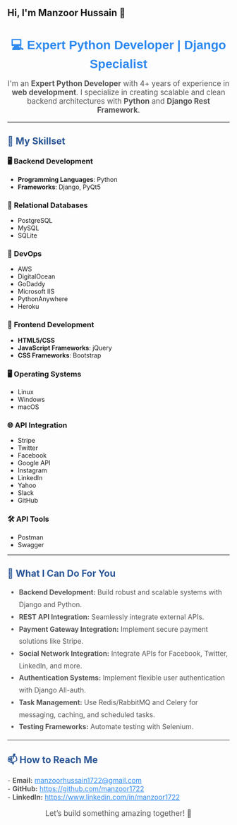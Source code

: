 ## Hi, I'm Manzoor Hussain 👋
<h1 align="center" style="color: #2d89ef; font-family: Arial, sans-serif;">💻 Expert Python Developer | Django Specialist</h1>

<p align="center" style="font-size: 1.2em; color: #555;">  
  I'm an <b>Expert Python Developer</b> with 4+ years of experience in <b>web development</b>.  
  I specialize in creating scalable and clean backend architectures with <b>Python</b> and <b>Django Rest Framework</b>.  
</p>

---

<h2 style="color: #2b5797;">🔧 My Skillset</h2>

### 🖥️ **Backend Development**
- **Programming Languages**: Python
- **Frameworks**: Django, PyQt5

### 💾 **Relational Databases**
- PostgreSQL  
- MySQL  
- SQLite  

### 🚀 **DevOps**
- AWS
- DigitalOcean
- GoDaddy
- Microsoft IIS
- PythonAnywhere
- Heroku

### 🎨 **Frontend Development**
- **HTML5/CSS**  
- **JavaScript Frameworks**: jQuery  
- **CSS Frameworks**: Bootstrap  

### 🖥️ **Operating Systems**
- Linux  
- Windows
- macOS

### 🌐 **API Integration**
- Stripe  
- Twitter  
- Facebook  
- Google API  
- Instagram  
- LinkedIn  
- Yahoo  
- Slack  
- GitHub  

### 🛠️ **API Tools**
- Postman  
- Swagger  

---

<h2 style="color: #2b5797;">🚀 What I Can Do For You</h2>

<ul style="line-height: 1.8em; font-size: 1.1em; color: #555;">
  <li><b>Backend Development:</b> Build robust and scalable systems with Django and Python.</li>
  <li><b>REST API Integration:</b> Seamlessly integrate external APIs.</li>
  <li><b>Payment Gateway Integration:</b> Implement secure payment solutions like Stripe.</li>
  <li><b>Social Network Integration:</b> Integrate APIs for Facebook, Twitter, LinkedIn, and more.</li>
  <li><b>Authentication Systems:</b> Implement flexible user authentication with Django All-auth.</li>
  <li><b>Task Management:</b> Use Redis/RabbitMQ and Celery for messaging, caching, and scheduled tasks.</li>
  <li><b>Testing Frameworks:</b> Automate testing with Selenium.</li>
</ul>

---

<h2 style="color: #2b5797;">📫 How to Reach Me</h2>

<p style="font-size: 1.1em; color: #555;">  
  - <b>Email:</b> <a href="mailto:manzoorhussain1722@gmail.com" style="color: #2d89ef;">manzoorhussain1722@gmail.com</a><br>  
  - <b>GitHub:</b> <a href="https://github.com/manzoor1722" style="color: #2d89ef;">https://github.com/manzoor1722</a><br>  
  - <b>LinkedIn:</b> <a href="https://www.linkedin.com/in/manzoor1722/" style="color: #2d89ef;">https://www.linkedin.com/in/manzoor1722</a>  
</p>

<p align="center" style="font-size: 1.2em; color: #555;">  
  Let’s build something amazing together! 🚀  
</p>
